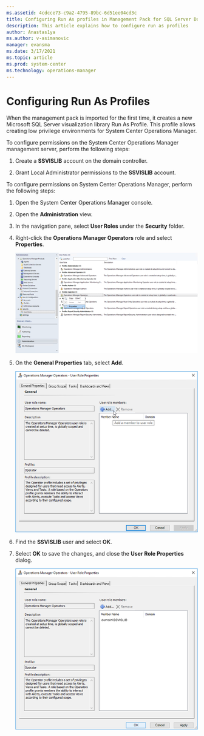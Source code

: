 ```yaml
---
ms.assetid: 4cdcce73-c9a2-4795-89bc-6d51ee04cd3c
title: Configuring Run As profiles in Management Pack for SQL Server Dashboards
description: This article explains how to configure run as profiles
author: Anastas1ya
ms.author: v-asimanovic
manager: evansma
ms.date: 3/17/2021
ms.topic: article
ms.prod: system-center
ms.technology: operations-manager
---
```


# Configuring Run As Profiles

When the management pack is imported for the first time, it creates a new Microsoft SQL Server visualization library Run As Profile. This profile allows creating low privilege environments for System Center Operations Manager.

To configure permissions on the System Center Operations Manager management server, perform the following steps:

1. Create a **SSVISLIB** account on the domain controller.

2. Grant Local Administrator permissions to the **SSVISLIB** account.

To configure permissions on System Center Operations Manager, perform the following steps:

1. Open the System Center Operations Manager console.

2. Open the **Administration** view.

3. In the navigation pane, select **User Roles** under the **Security** folder.

4. Right-click the **Operations Manager Operators** role and select **Properties**.

    ![Screenshot showing User role properties.](./media/sql-server-dashboards-management-pack/properties.png)

5. On the **General Properties** tab, select **Add**.

    ![Screenshot showing Adding profile.](./media/sql-server-dashboards-management-pack/adding-user.png)

6. Find the **SSVISLIB** user and select **OK**.

7. Select **OK** to save the changes, and close the **User Role Properties** dialog.

    ![Screenshot showing Saving changes.](./media/sql-server-dashboards-management-pack/saving-changes.png)
